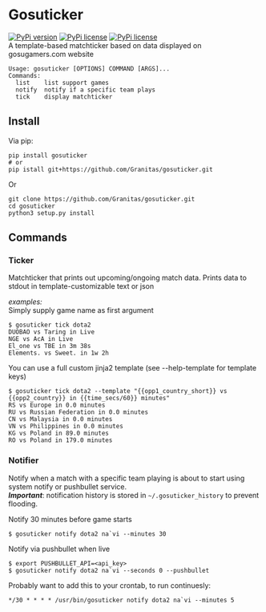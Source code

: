 # Gosuticker

[![PyPi version](https://img.shields.io/pypi/v/gosuticker.svg?style=flat-square)](https://pypi.python.org/pypi/gosuticker)
[![PyPi license](https://img.shields.io/pypi/l/gosuticker.svg?style=flat-square)](https://pypi.python.org/pypi/gosuticker)
[![PyPi license](https://img.shields.io/pypi/pyversions/gosuticker.svg?style=flat-square)](https://pypi.python.org/pypi/gosuticker)   
A template-based matchticker based on data displayed on gosugamers.com website

```console
Usage: gosuticker [OPTIONS] COMMAND [ARGS]...
Commands:
  list    list support games
  notify  notify if a specific team plays
  tick    display matchticker
```

## Install

Via pip:

```console
pip install gosuticker
# or
pip istall git+https://github.com/Granitas/gosuticker.git
```

Or 

```console
git clone https://github.com/Granitas/gosuticker.git
cd gosuticker
python3 setup.py install
```

## Commands

### Ticker  

Matchticker that prints out upcoming/ongoing match data. Prints data to stdout in template-customizable text or json

*examples:*  
Simply supply game name as first argument

```console
$ gosuticker tick dota2
DUOBAO vs Taring in Live
NGE vs AcA in Live
El_one vs TBE in 3m 38s
Elements. vs Sweet. in 1w 2h
```

You can use a full custom jinja2 template (see --help-template for template keys)

```console
$ gosuticker tick dota2 --template "{{opp1_country_short}} vs {{opp2_country}} in {{time_secs/60}} minutes"
RS vs Europe in 0.0 minutes
RU vs Russian Federation in 0.0 minutes
CN vs Malaysia in 0.0 minutes
VN vs Philippines in 0.0 minutes
KG vs Poland in 89.0 minutes
RO vs Poland in 179.0 minutes
```


### Notifier

Notify when a match with a specific team playing is about to start using system notify or pushbullet service.  
**_Important_**: notification history is stored in `~/.gosuticker_history` to prevent flooding.

Notify 30 minutes before game starts
```console
$ gosuticker notify dota2 na`vi --minutes 30
```

Notify via pushbullet when live
```console
$ export PUSHBULLET_API=<api_key>
$ gosuticker notify dota2 na`vi --seconds 0 --pushbullet
```

Probably want to add this to your crontab, to run continuesly:
```cron
*/30 * * * * /usr/bin/gosuticker notify dota2 na`vi --minutes 5
```
